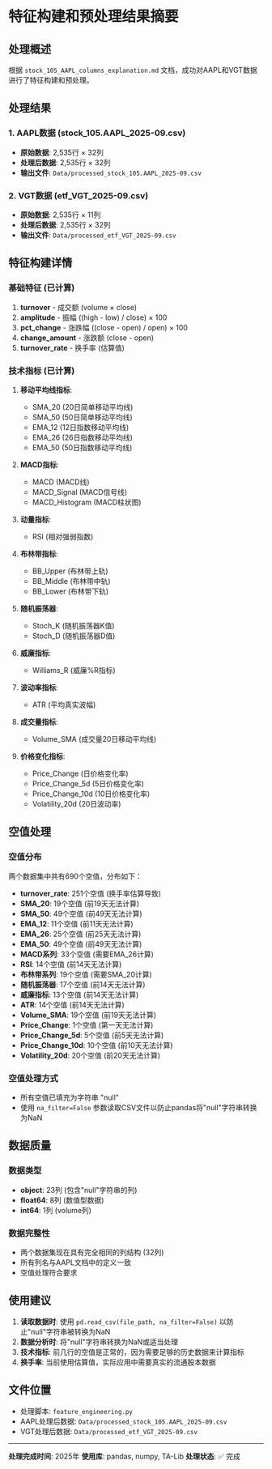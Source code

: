 # 特征构建和预处理结果摘要

## 处理概述
根据 `stock_105_AAPL_columns_explanation.md` 文档，成功对AAPL和VGT数据进行了特征构建和预处理。

## 处理结果

### 1. AAPL数据 (stock_105.AAPL_2025-09.csv)
- **原始数据**: 2,535行 × 32列
- **处理后数据**: 2,535行 × 32列
- **输出文件**: `Data/processed_stock_105.AAPL_2025-09.csv`

### 2. VGT数据 (etf_VGT_2025-09.csv)
- **原始数据**: 2,535行 × 11列
- **处理后数据**: 2,535行 × 32列
- **输出文件**: `Data/processed_etf_VGT_2025-09.csv`

## 特征构建详情

### 基础特征 (已计算)
1. **turnover** - 成交额 (volume × close)
2. **amplitude** - 振幅 ((high - low) / close) × 100
3. **pct_change** - 涨跌幅 ((close - open) / open) × 100
4. **change_amount** - 涨跌额 (close - open)
5. **turnover_rate** - 换手率 (估算值)

### 技术指标 (已计算)
1. **移动平均线指标**:
   - SMA_20 (20日简单移动平均线)
   - SMA_50 (50日简单移动平均线)
   - EMA_12 (12日指数移动平均线)
   - EMA_26 (26日指数移动平均线)
   - EMA_50 (50日指数移动平均线)

2. **MACD指标**:
   - MACD (MACD线)
   - MACD_Signal (MACD信号线)
   - MACD_Histogram (MACD柱状图)

3. **动量指标**:
   - RSI (相对强弱指数)

4. **布林带指标**:
   - BB_Upper (布林带上轨)
   - BB_Middle (布林带中轨)
   - BB_Lower (布林带下轨)

5. **随机振荡器**:
   - Stoch_K (随机振荡器K值)
   - Stoch_D (随机振荡器D值)

6. **威廉指标**:
   - Williams_R (威廉%R指标)

7. **波动率指标**:
   - ATR (平均真实波幅)

8. **成交量指标**:
   - Volume_SMA (成交量20日移动平均线)

9. **价格变化指标**:
   - Price_Change (日价格变化率)
   - Price_Change_5d (5日价格变化率)
   - Price_Change_10d (10日价格变化率)
   - Volatility_20d (20日波动率)

## 空值处理

### 空值分布
两个数据集中共有690个空值，分布如下：
- **turnover_rate**: 251个空值 (换手率估算导致)
- **SMA_20**: 19个空值 (前19天无法计算)
- **SMA_50**: 49个空值 (前49天无法计算)
- **EMA_12**: 11个空值 (前11天无法计算)
- **EMA_26**: 25个空值 (前25天无法计算)
- **EMA_50**: 49个空值 (前49天无法计算)
- **MACD系列**: 33个空值 (需要EMA_26计算)
- **RSI**: 14个空值 (前14天无法计算)
- **布林带系列**: 19个空值 (需要SMA_20计算)
- **随机振荡器**: 17个空值 (前14天无法计算)
- **威廉指标**: 13个空值 (前14天无法计算)
- **ATR**: 14个空值 (前14天无法计算)
- **Volume_SMA**: 19个空值 (前19天无法计算)
- **Price_Change**: 1个空值 (第一天无法计算)
- **Price_Change_5d**: 5个空值 (前5天无法计算)
- **Price_Change_10d**: 10个空值 (前10天无法计算)
- **Volatility_20d**: 20个空值 (前20天无法计算)

### 空值处理方式
- 所有空值已填充为字符串 "null"
- 使用 `na_filter=False` 参数读取CSV文件以防止pandas将"null"字符串转换为NaN

## 数据质量

### 数据类型
- **object**: 23列 (包含"null"字符串的列)
- **float64**: 8列 (数值型数据)
- **int64**: 1列 (volume列)

### 数据完整性
- 两个数据集现在具有完全相同的列结构 (32列)
- 所有列名与AAPL文档中的定义一致
- 空值处理符合要求

## 使用建议

1. **读取数据时**: 使用 `pd.read_csv(file_path, na_filter=False)` 以防止"null"字符串被转换为NaN
2. **数据分析时**: 将"null"字符串转换为NaN或适当处理
3. **技术指标**: 前几行的空值是正常的，因为需要足够的历史数据来计算指标
4. **换手率**: 当前使用估算值，实际应用中需要真实的流通股本数据

## 文件位置
- 处理脚本: `feature_engineering.py`
- AAPL处理后数据: `Data/processed_stock_105.AAPL_2025-09.csv`
- VGT处理后数据: `Data/processed_etf_VGT_2025-09.csv`

---
**处理完成时间**: 2025年
**使用库**: pandas, numpy, TA-Lib
**处理状态**: ✅ 完成
